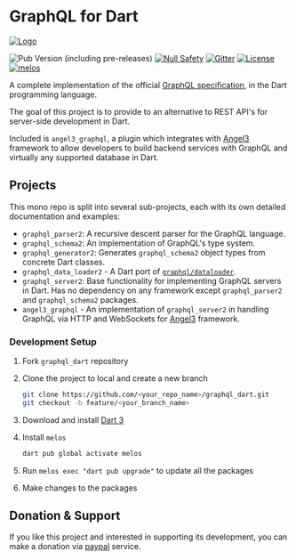 # GraphQL for Dart

[![Logo](./img/angel_logo.png)](https://github.com/dukefirehawk/graphql_dart)

![Pub Version (including pre-releases)](https://img.shields.io/pub/v/angel3_graphql?include_prereleases)
[![Null Safety](https://img.shields.io/badge/null-safety-brightgreen)](https://dart.dev/null-safety)
[![Gitter](https://img.shields.io/gitter/room/nwjs/nw.js.svg)](https://gitter.im/angel_dart/discussion)
[![License](https://img.shields.io/github/license/dukefirehawk/graphql_dart)](https://github.com/dukefirehawk/graphql_dart/LICENSE)
[![melos](https://img.shields.io/badge/maintained%20with-melos-f700ff.svg?style=flat-square)](https://github.com/invertase/melos)

A complete implementation of the official [GraphQL specification](https://graphql.github.io/graphql-spec/June2018/), in the Dart programming language.

The goal of this project is to provide to an alternative to REST API's for server-side development in Dart.

Included is `angel3_graphql`, a plugin which integrates with [Angel3](https://github.com/dukefirehawk/angel) framework to allow developers to build backend services with GraphQL and virtually any supported database in Dart.

## Projects

This mono repo is split into several sub-projects, each with its own detailed documentation and examples:

* `graphql_parser2`: A recursive descent parser for the GraphQL language.
* `graphql_schema2`: An implementation of GraphQL's type system.
* `graphql_generator2`: Generates `graphql_schema2` object types from concrete Dart classes.
* `graphql_data_loader2` - A Dart port of [`graphql/dataloader`](https://github.com/graphql/dataloader).
* `graphql_server2`: Base functionality for implementing GraphQL servers in Dart. Has no dependency on any framework except `graphql_parser2` and `graphql_schema2` packages.
* `angel3_graphql` - An implementation of `graphql_server2` in handling GraphQL via HTTP and WebSockets for [Angel3](https://github.com/dukefirehawk/angel) framework.

### Development Setup

1. Fork `graphql_dart` repository

2. Clone the project to local and create a new branch

   ```bash
   git clone https://github.com/<your_repo_name>/graphql_dart.git
   git checkout -b feature/<your_branch_name>
   ```

3. Download and install [Dart 3](https://dart.dev/get-dart)

4. Install `melos`

   ```bash
   dart pub global activate melos
   ```

5. Run `melos exec "dart pub upgrade"` to update all the packages

6. Make changes to the packages

## Donation & Support

If you like this project and interested in supporting its development, you can make a donation via [paypal](https://paypal.me/dukefirehawk?country.x=MY&locale.x=en_US) service.
